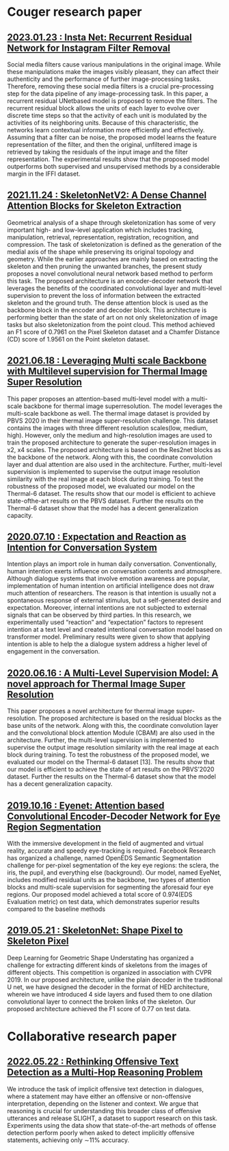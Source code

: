 # Couger research paper

## [2023.01.23 : Insta Net: Recurrent Residual Network for Instagram Filter Removal](https://couger.co.jp/paper/InstaNetRecurrentResidualNetworkforInstagramFilterRemoval.pdf)
Social media filters cause various manipulations in the original image. While these manipulations make the images visibly pleasant, they can affect their authenticity and the performance of further image-processing tasks. Therefore, removing these social media filters is a crucial pre-processing step for the data pipeline of any image-processing task. In this paper, a recurrent residual UNetbased model is proposed to remove the filters. The recurrent residual block allows the units of each layer to evolve over discrete time steps so that the activity of each unit is modulated by the activities of its neighboring units. Because of this characteristic, the networks learn contextual information more efficiently and effectively. Assuming that a filter can be noise, the proposed model learns the feature representation of the filter, and then the original, unfiltered image is retrieved by taking the residuals of the input image and the filter representation. The experimental results show that the proposed model outperforms both supervised and unsupervised methods by a considerable margin in the IFFI dataset.

## [2021.11.24 : SkeletonNetV2: A Dense Channel Attention Blocks for Skeleton Extraction](https://openaccess.thecvf.com/content/ICCV2021W/DLGC/papers/Nathan_SkeletonNetV2_A_Dense_Channel_Attention_Blocks_for_Skeleton_Extraction_ICCVW_2021_paper.pdf)
Geometrical analysis of a shape through skeletonization has some of very important high- and low-level application which includes tracking, manipulation, retrieval, representation, registration, recognition, and compression. The task of skeletonization is defined as the generation of the medial axis of the shape while preserving its original topology and geometry. While the earlier approaches are mainly based on extracting the skeleton and then pruning the unwanted branches, the present study proposes a novel convolutional neural network based method to perform this task. The proposed architecture is an encoder-decoder network that leverages the benefits of the coordinated convolutional layer and multi-level supervision to prevent the loss of information between the extracted skeleton and the ground truth. The dense attention block is used as the backbone block in the encoder and decoder block. This architecture is performing better than the state of art on not only skeletonization of image tasks but also skeletonization from the point cloud. This method achieved an F1 score of 0.7961 on the Pixel Skeleton dataset and a Chamfer Distance (CD) score of 1.9561 on the Point skeleton dataset.

## [2021.06.18 : Leveraging Multi scale Backbone with Multilevel supervision for Thermal Image Super Resolution](https://couger.co.jp/paper/couger_CVPRW_2021_paper.pdf)
This paper proposes an attention-based multi-level model with a multi-scale backbone for thermal image superresolution. The model leverages the multi-scale backbone as well. The thermal image dataset is provided by PBVS 2020 in their thermal image super-resolution challenge. This dataset contains the images with three different resolution scales(low, medium, high). However, only the medium and high-resolution images are used to train the proposed architecture to generate the super-resolution images in x2, x4 scales. The proposed architecture is based on the Res2net blocks as the backbone of the network. Along with this, the coordinate convolution layer and dual attention are also used in the architecture. Further, multi-level supervision is implemented to supervise the output image resolution similarity with the real image at each block during training. To test the robustness of the proposed model, we evaluated our model on the Thermal-6 dataset. The results show that our model is efficient to achieve state-ofthe-art results on the PBVS dataset. Further the results on the Thermal-6 dataset show that the model has a decent generalization capacity.

## [2020.07.10 : Expectation and Reaction as Intention for Conversation System](https://link.springer.com/chapter/10.1007/978-3-030-49062-1_19#:~:text=Expectation%20represents%20opponent's%20expected%20responses,model%20based%20on%20transformer%20model)
Intention plays an import role in human daily conversation. Conventionally, human intention exerts influence on conversation contents and atmosphere. Although dialogue systems that involve emotion awareness are popular, implementation of human intention on artificial intelligence does not draw much attention of researchers. The reason is that intention is usually not a spontaneous response of external stimulus, but a self-generated desire and expectation. Moreover, internal intentions are not subjected to external signals that can be observed by third parties. In this research, we experimentally used “reaction” and “expectation” factors to represent intention at a text level and created intentional conversation model based on transformer model. Preliminary results were given to show that applying intention is able to help the a dialogue system address a higher level of engagement in the conversation.

## [2020.06.16 : A Multi-Level Supervision Model: A novel approach for Thermal Image Super Resolution](https://couger.co.jp/paper/cvpr2020.pdf)
This paper proposes a novel architecture for thermal image super-resolution. The proposed architecture is based on the residual blocks as the base units of the network. Along with this, the coordinate convolution layer and the convolutional block attention Module (CBAM) are also used in the architecture. Further, the multi-level supervision is implemented to supervise the output image resolution similarity with the real image at each block during training. To test the robustness of the proposed model, we evaluated our model on the Thermal-6 dataset [13]. The results show that our model is efficient to achieve the state of art results on the PBVS’2020 dataset. Further the results on the Thermal-6 dataset show that the model has a decent generalization capacity.


## [2019.10.16 : Eyenet: Attention based Convolutional Encoder-Decoder Network for Eye Region Segmentation ](https://couger.co.jp/paper/facebook_ai.pdf)
With the immersive development in the field of augmented and virtual reality, accurate and speedy eye-tracking is required. Facebook Research has organized a challenge, named OpenEDS Semantic Segmentation challenge for per-pixel segmentation of the key eye regions: the sclera, the iris, the pupil, and everything else (background). Our model, named EyeNet, includes modified residual units as the backbone, two types of attention blocks and multi-scale supervision for segmenting the aforesaid four eye regions. Our proposed model achieved a total score of 0.974(EDS Evaluation metric) on test data, which demonstrates superior results compared to the baseline methods


## [2019.05.21 : SkeletonNet: Shape Pixel to Skeleton Pixel ](https://couger.co.jp/paper/cvpr2019.pdf)
Deep Learning for Geometric Shape Understating has organized a challenge for extracting different kinds of skeletons from the images of different objects. This competition is organized in association with CVPR 2019. In our proposed architecture, unlike the plain decoder in the traditional U net, we have designed the decoder in the format of HED architecture, wherein we have introduced 4 side layers and fused them to one dilation convolutional layer to connect the broken links of the skeleton. Our proposed architecture achieved the F1 score of 0.77 on test data. 


# Collaborative research paper

## [2022.05.22 : Rethinking Offensive Text Detection as a Multi-Hop Reasoning Problem ](https://couger.co.jp/paper/2022.findings-acl.307.pdf)
We introduce the task of implicit offensive text detection in dialogues, where a statement may have either an offensive or non-offensive interpretation, depending on the listener and context. We argue that reasoning is crucial for understanding this broader class of offensive utterances and release SLIGHT, a dataset to support research on this task. Experiments using the data show that state-of-the-art methods of offense detection perform poorly when asked to detect implicitly offensive statements, achieving only ∼11% accuracy. 
